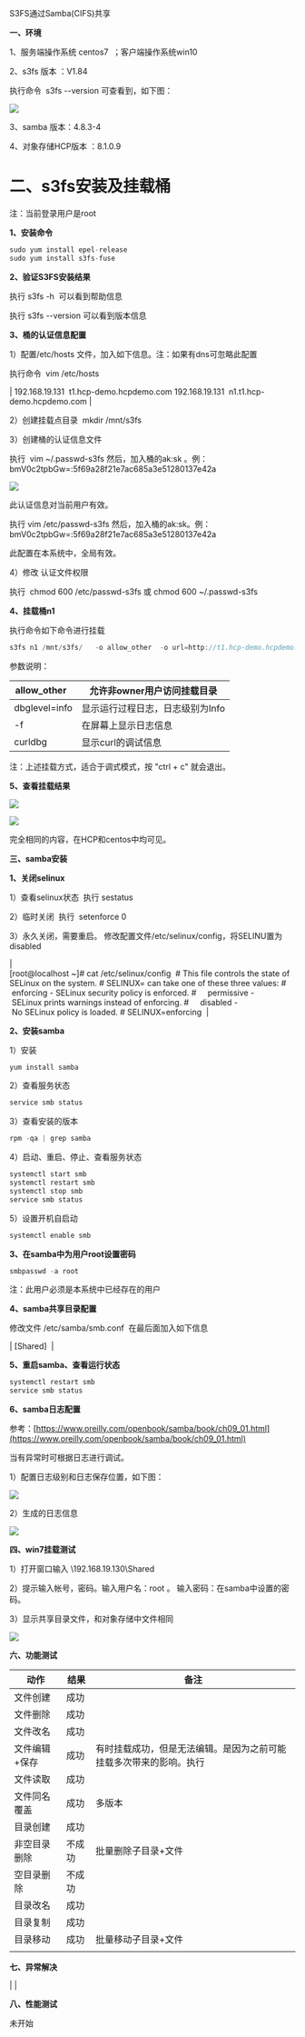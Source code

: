 S3FS通过Samba(CIFS)共享

 

**一、环境**

1、服务端操作系统 centos7  ；客户端操作系统win10

2、s3fs 版本 ：V1.84

执行命令  s3fs --version 可查看到，如下图：

![](https://gitee.com/hxc8/images6/raw/master/img/202407190002719.jpg)

3、samba 版本：4.8.3-4

4、对象存储HCP版本 ：8.1.0.9

# **二、s3fs安装及挂载桶**

注：当前登录用户是root

**1、安装命令**

```javascript
sudo yum install epel-release
sudo yum install s3fs-fuse
```

**2、验证S3FS安装结果**

执行 s3fs -h  可以看到帮助信息

执行 s3fs --version 可以看到版本信息

**3、桶的认证信息配置**

1）配置/etc/hosts 文件，加入如下信息。注：如果有dns可忽略此配置 

执行命令  vim /etc/hosts

| 192.168.19.131  t1.hcp-demo.hcpdemo.com 192.168.19.131  n1.t1.hcp-demo.hcpdemo.com | 


2）创建挂载点目录  mkdir /mnt/s3fs

3）创建桶的认证信息文件

执行  vim ~/.passwd-s3fs 然后，加入桶的ak:sk 。例：bmV0c2tpbGw=:5f69a28f21e7ac685a3e51280137e42a

![](https://gitee.com/hxc8/images6/raw/master/img/202407190002627.jpg)

此认证信息对当前用户有效。

执行 vim /etc/passwd-s3fs 然后，加入桶的ak:sk。例：bmV0c2tpbGw=:5f69a28f21e7ac685a3e51280137e42a

此配置在本系统中，全局有效。

4）修改 认证文件权限

执行  chmod 600 /etc/passwd-s3fs 或 chmod 600 ~/.passwd-s3fs

**4、挂载桶n1**

执行命令如下命令进行挂载

```javascript
s3fs n1 /mnt/s3fs/   -o allow_other  -o url=http://t1.hcp-demo.hcpdemo.com -o dbglevel=info -f -o curldbg
```

参数说明：

| allow_other   | 允许非owner用户访问挂载目录 | 
| -- | -- |
| dbglevel=info | 显示运行过程日志，日志级别为Info | 
| -f  | 在屏幕上显示日志信息 | 
| curldbg | 显示curl的调试信息 | 


注：上述挂载方式，适合于调式模式，按 "ctrl + c" 就会退出。

**5、查看挂载结果**

![](https://gitee.com/hxc8/images6/raw/master/img/202407190002810.jpg)

![](https://gitee.com/hxc8/images6/raw/master/img/202407190002044.jpg)

完全相同的内容，在HCP和centos中均可见。

**三、samba安装**

**1、关闭selinux**

1）查看selinux状态  执行 sestatus

2）临时关闭  执行  setenforce 0

3）永久关闭，需要重启。 修改配置文件/etc/selinux/config，将SELINU置为disabled

| [root@localhost ~]# cat /etc/selinux/config  # This file controls the state of SELinux on the system. # SELINUX= can take one of these three values: #     enforcing - SELinux security policy is enforced. #     permissive - SELinux prints warnings instead of enforcing. #     disabled - No SELinux policy is loaded. # SELINUX=enforcing  | 


**2、安装samba**

1）安装

```javascript
yum install samba

```

2）查看服务状态

```javascript
service smb status 
```

3）查看安装的版本

```javascript
rpm -qa | grep samba
```

4）启动、重启、停止、查看服务状态

```javascript
systemctl start smb
systemctl restart smb
systemctl stop smb
service smb status 
```

5）设置开机自启动

```javascript
systemctl enable smb
```

**3、在samba中为用户root设置密码**

```javascript
smbpasswd -a root
```

注：此用户必须是本系统中已经存在的用户

**4、samba共享目录配置**

修改文件 /etc/samba/smb.conf  在最后面加入如下信息

| [Shared]  | 


**5、重启samba、查看运行状态**

```javascript
systemctl restart smb
service smb status 
```

**6、samba日志配置**

参考：[https://www.oreilly.com/openbook/samba/book/ch09_01.html](https://www.oreilly.com/openbook/samba/book/ch09_01.html)

当有异常时可根据日志进行调试。

1）配置日志级别和日志保存位置，如下图：

![](https://gitee.com/hxc8/images6/raw/master/img/202407190002230.jpg)

2）生成的日志信息

![](https://gitee.com/hxc8/images6/raw/master/img/202407190002228.jpg)

**四、win7挂载测试**

1）打开窗口输入 \\192.168.19.130\Shared

2）提示输入帐号，密码。输入用户名：root 。 输入密码：在samba中设置的密码。

3）显示共享目录文件，和对象存储中文件相同

![](https://gitee.com/hxc8/images6/raw/master/img/202407190002346.jpg)

**六、功能测试**

| 动作 | 结果 | 备注 | 
| -- | -- | -- |
| 文件创建 | 成功 |  | 
| 文件删除 | 成功 |  | 
| 文件改名 | 成功 |  | 
| 文件编辑+保存 | 成功 | 有时挂载成功，但是无法编辑。是因为之前可能挂载多次带来的影响。执行   | 
| 文件读取 | 成功 |  | 
| 文件同名覆盖 | 成功 | 多版本 | 
| 目录创建 | 成功 |  | 
| 非空目录删除 | 不成功 | 批量删除子目录+文件 | 
| 空目录删除 | 不成功 |  | 
| 目录改名 | 成功 |  | 
| 目录复制 | 成功 |  | 
| 目录移动 | 成功 | 批量移动子目录+文件 | 
|  |  |  | 


**七、异常解决**

|  | 


**八、性能测试**

未开始
